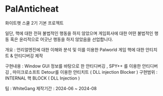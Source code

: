 # PalAnticheat
화이트햇 스쿨 2기 기본 프로젝트

일단, 핵에 대한 전혀 불법적인 행동을 하지 않았으며 게임회사에 대한 어떤 불법적인 행동 혹은 윤리적으로 어긋난 행동을 하지 않았음을 선업합니다.


개요 : 언리얼엔진에 대한 이해와 분석 및 이를 이용한 Palworld 게임 핵에 대한 안티치트 & 안티디버깅 제작

구현내용 : Window GUI 정보를 바탕으로 한 안티디버깅 , SPY++ 를 이용한 안티디버깅 , 마이크로소프트 Detour를 이용한 안티치트 ( DLL injection Blocker )
구현범위 : INTERNAL 핵 BLOCK ( DLL Injection )

팀 : WhiteGang
제작기간 : 2024-06 ~ 2024-08
